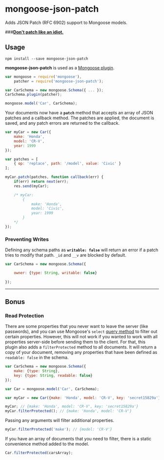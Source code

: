 # mongoose-json-patch
Adds JSON Patch (RFC 6902) support to Mongoose models.

###**[Don't patch like an idiot.](http://williamdurand.fr/2014/02/14/please-do-not-patch-like-an-idiot/)**

## Usage

`npm install --save mongoose-json-patch`

**mongoose-json-patch** is used as a [Mongoose plugin](http://mongoosejs.com/docs/plugins.html).

```javascript
var mongoose = require('mongoose'),
	patcher = require('mongoose-json-patch');

var CarSchema = new mongoose.Schema({ ... });
CarSchema.plugin(patcher);

mongoose.model('Car', CarSchema);
```

Your documents now have a **`patch`** method that accepts an array of JSON patches and a callback method. The patches are applied, the document is saved, and any patch errors are returned to the callback.

```javascript
var myCar = new Car({
	make: 'Honda',
	model: 'CR-V',
	year: 1999
});

var patches = [
	{ op: 'replace', path: '/model', value: 'Civic' }
];

myCar.patch(patches, function callback(err) {
	if(err) return next(err);
	res.send(myCar);

	/* myCar:
		{
			make: 'Honda',
			model: 'Civic',
			year: 1999
		}
	*/
});
```

### Preventing Writes

Defining any schema paths as **`writable: false`** will return an error if a patch tries to modify that path. `_id` and `__v` are blocked by default.

```javascript
var CarSchema = new mongoose.Schema({

	owner: {type: String, writable: false}
	
});
```

----

## Bonus
### Read Protection

There are some properties that you never want to leave the server (like passwords), and you can use Mongoose's `select` [query method](http://mongoosejs.com/docs/api.html#query_Query-select) to filter out certain properties. However, this will not work if you wanted to work with all properties server-side before sending them to the client. For that, this plugin also adds a `filterProtected` method to all documents. It will return a copy of your document, removing any properties that have been defined as `readable: false` in the schema.

```javascript
var CarSchema = new mongoose.Schema({
	make: {type: String},
	key: {type: String, readable: false}
});

var Car = mongoose.model('Car', CarSchema);

var myCar = new Car({make: 'Honda', model: 'CR-V', key: 'secret15829a'});

myCar; // {make: 'Honda', model: 'CR-V', key: 'secret15829a'}
myCar.filterProtected(); // {make: 'Honda', model: 'CR-V'}
```

Passing any arguments will filter additional properties.

```javascript
myCar.filterProtected('make'); // {model: 'CR-V'}
```

If you have an array of documents that you need to filter, there is a static convenience method added to the model.

```javascript
Car.filterProtected(carsArray);
```